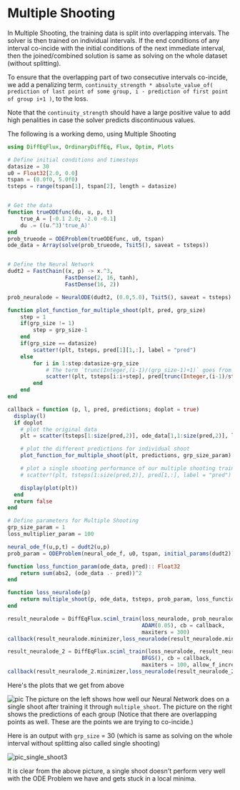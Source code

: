 # Multiple Shooting

In Multiple Shooting, the training data is split into overlapping intervals.
The solver is then trained on individual intervals. If the end conditions of any
interval co-incide with the initial conditions of the next immediate interval,
then the joined/combined solution is same as solving on the whole dataset
(without splitting).

To ensure that the overlapping part of two consecutive intervals co-incide,
we add a penalizing term, `continuity_strength * absolute_value_of( prediction
of last point of some group, i - prediction of first point of group i+1 )`, to
the loss.

Note that the `continuity_strength` should have a large positive value to add
high penalities in case the solver predicts discontinuous values.


The following is a working demo, using Multiple Shooting

```julia
using DiffEqFlux, OrdinaryDiffEq, Flux, Optim, Plots

# Define initial conditions and timesteps
datasize = 30
u0 = Float32[2.0, 0.0]
tspan = (0.0f0, 5.0f0)
tsteps = range(tspan[1], tspan[2], length = datasize)


# Get the data
function trueODEfunc(du, u, p, t)
    true_A = [-0.1 2.0; -2.0 -0.1]
    du .= ((u.^3)'true_A)'
end
prob_trueode = ODEProblem(trueODEfunc, u0, tspan)
ode_data = Array(solve(prob_trueode, Tsit5(), saveat = tsteps))


# Define the Neural Network
dudt2 = FastChain((x, p) -> x.^3,
                  FastDense(2, 16, tanh),
                  FastDense(16, 2))

prob_neuralode = NeuralODE(dudt2, (0.0,5.0), Tsit5(), saveat = tsteps)

function plot_function_for_multiple_shoot(plt, pred, grp_size)
	step = 1
	if(grp_size != 1)
		step = grp_size-1
	end
	if(grp_size == datasize)
		scatter!(plt, tsteps, pred[1][1,:], label = "pred")
	else
		for i in 1:step:datasize-grp_size
			# The term `trunc(Integer,(i-1)/(grp_size-1)+1)` goes from 1, 2, ... , N where N is the total number of groups that can be formed from `ode_data` (In other words, N = trunc(Integer, (datasize-1)/(grp_size-1)))
			scatter!(plt, tsteps[i:i+step], pred[trunc(Integer,(i-1)/step+1)][1,:], label = "grp"*string(trunc(Integer,(i-1)/step+1)))
		end
	end
end

callback = function (p, l, pred, predictions; doplot = true)
  display(l)
  if doplot
	# plot the original data
	plt = scatter(tsteps[1:size(pred,2)], ode_data[1,1:size(pred,2)], label = "data")

	# plot the different predictions for individual shoot
	plot_function_for_multiple_shoot(plt, predictions, grp_size_param)

	# plot a single shooting performance of our multiple shooting training (this is what the solver predicts after the training is done)
	# scatter!(plt, tsteps[1:size(pred,2)], pred[1,:], label = "pred")

    display(plot(plt))
  end
  return false
end

# Define parameters for Multiple Shooting
grp_size_param = 1
loss_multiplier_param = 100

neural_ode_f(u,p,t) = dudt2(u,p)
prob_param = ODEProblem(neural_ode_f, u0, tspan, initial_params(dudt2))

function loss_function_param(ode_data, pred):: Float32
	return sum(abs2, (ode_data .- pred))^2
end

function loss_neuralode(p)
	return multiple_shoot(p, ode_data, tsteps, prob_param, loss_function_param, Tsit5(), grp_size_param, loss_multiplier_param)
end

result_neuralode = DiffEqFlux.sciml_train(loss_neuralode, prob_neuralode.p,
                                          ADAM(0.05), cb = callback,
                                          maxiters = 300)
callback(result_neuralode.minimizer,loss_neuralode(result_neuralode.minimizer)...;doplot=true)

result_neuralode_2 = DiffEqFlux.sciml_train(loss_neuralode, result_neuralode.minimizer,
                                          BFGS(), cb = callback,
                                          maxiters = 100, allow_f_increases=true)
callback(result_neuralode_2.minimizer,loss_neuralode(result_neuralode_2.minimizer)...;doplot=true)

```
Here's the plots that we get from above

![pic](https://user-images.githubusercontent.com/58384989/111881194-6de9a480-89d5-11eb-8f21-6481d1e22521.PNG)
The picture on the left shows how well our Neural Network does on a single shoot
after training it through `multiple_shoot`.
The picture on the right shows the predictions of each group (Notice that there
are overlapping points as well. These are the points we are trying to co-incide.)

Here is an output with `grp_size` = 30 (which is same as solving on the whole
interval without splitting also called single shooting)

![pic_single_shoot3](https://user-images.githubusercontent.com/58384989/111843307-f0fff180-8926-11eb-9a06-2731113173bc.PNG)

It is clear from the above picture, a single shoot doesn't perform very well
with the ODE Problem we have and gets stuck in a local minima.
